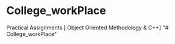 # College_workPlace
Practical Assignments [ Object Oriented Methodology &amp; C++]
"# College_workPlace" 
